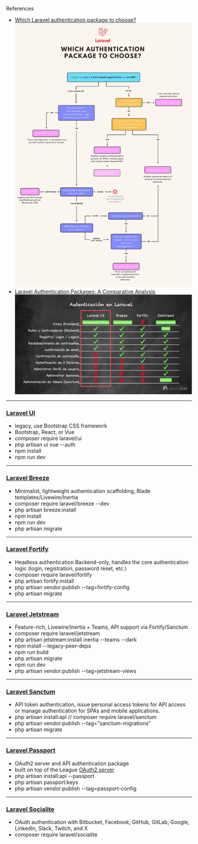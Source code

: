 References

- [Which Laravel authentication package to choose?](https://medium.com/@antoine.lame/which-laravel-authentication-package-to-choose-290551a82a44)
  ![Laravel-Authentication-Packages-How-To-Choose](Laravel-Authentication-Packages-How-To-Choose.webp)
- [Laravel Authentication Packages: A Comparative Analysis](https://aglowiditsolutions.com/blog/laravel-authentication/)
  ![Laravel-Authentication-Packages-Comparison](./Laravel-Authentication-Packages-Comparison.jpg)

---

### [Laravel UI](https://github.com/laravel/ui)

- legacy, use Bootstrap CSS framework
- Bootstrap, React, or Vue
- composer require laravel/ui
- php artisan ui vue --auth
- npm install
- npm run dev

---

### [Laravel Breeze](https://github.com/laravel/breeze)

- Minimalist, lightweight authentication scaffolding, Blade templates/Livewire/Inertia
- composer require laravel/breeze --dev
- php artisan breeze:install
- npm install
- npm run dev
- php artisan migrate

---

### [Laravel Fortify](https://github.com/laravel/fortify)

- Headless authentication Backend-only, handles the core authentication logic (login, registration, password reset, etc.)
- composer require laravel/fortify
- php artisan fortify:install
- php artisan vendor:publish --tag=fortify-config
- php artisan migrate

---

### [Laravel Jetstream](https://jetstream.laravel.com)

- Feature-rich, Livewire/Inertia + Teams, API support via Fortify/Sanctum
- composer require laravel/jetstream
- php artisan jetstream:install inertia --teams --dark
- npm install --legacy-peer-deps
- npm run build
- php artisan migrate
- npm run dev
- php artisan vendor:publish --tag=jetstream-views

---

### [Laravel Sanctum](https://github.com/laravel/sanctum)

- API token authentication, issue personal access tokens for API access or manage authentication for SPAs and mobile applications.
- php artisan install:api // composer require laravel/sanctum
- php artisan vendor:publish --tag="sanctum-migrations"
- php artisan migrate

---

### [Laravel Passport](https://github.com/laravel/passport)

- OAuth2 server and API authentication package
- built on top of the League [OAuth2 server](https://github.com/thephpleague/oauth2-server)
- php artisan install:api --passport
- php artisan passport:keys
- php artisan vendor:publish --tag=passport-config

---

### [Laravel Socialite](https://github.com/laravel/socialite)

- OAuth authentication with Bitbucket, Facebook, GitHub, GitLab, Google, LinkedIn, Slack, Twitch, and X
- composer require laravel/socialite
